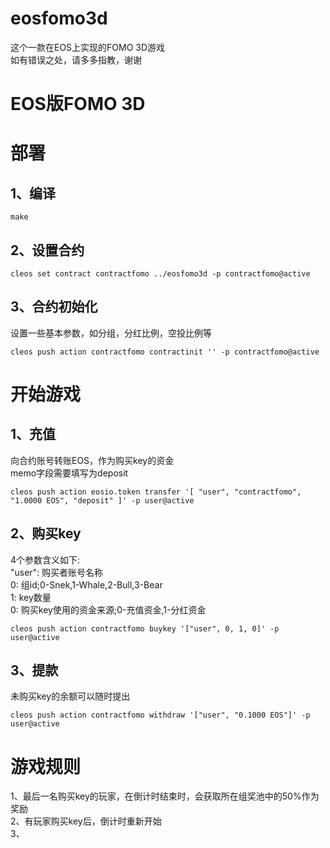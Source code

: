 # eosfomo3d

这个一款在EOS上实现的FOMO 3D游戏  
如有错误之处，请多多指教，谢谢  

# EOS版FOMO 3D

# 部署
## 1、编译
```
make
```
## 2、设置合约
```
cleos set contract contractfomo ../eosfomo3d -p contractfomo@active
```
## 3、合约初始化
设置一些基本参数，如分组，分红比例，空投比例等  
```
cleos push action contractfomo contractinit '' -p contractfomo@active
```

# 开始游戏
## 1、充值
向合约账号转账EOS，作为购买key的资金  
memo字段需要填写为deposit  
```
cleos push action eosio.token transfer '[ "user", "contractfomo", "1.0000 EOS", "deposit" ]' -p user@active
```
## 2、购买key
4个参数含义如下:  
"user": 购买者账号名称  
0: 组id;0-Snek,1-Whale,2-Bull,3-Bear  
1: key数量  
0: 购买key使用的资金来源;0-充值资金,1-分红资金 
```
cleos push action contractfomo buykey '["user", 0, 1, 0]' -p user@active
```

## 3、提款
未购买key的余额可以随时提出  
```
cleos push action contractfomo withdraw '["user", "0.1000 EOS"]' -p user@active
```

# 游戏规则
1、最后一名购买key的玩家，在倒计时结束时，会获取所在组奖池中的50%作为奖励  
2、有玩家购买key后，倒计时重新开始  
3、  
